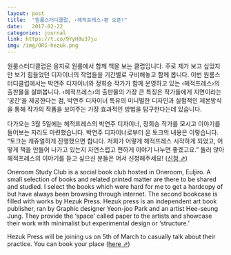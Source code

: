 ```yaml
---
layout: post
title:  "원룸스터디클럽, ‹헤적프레스›편 오픈!"
date:   2017-02-22
categories: journal
link: https://t.co/9YyH8u37ju
img: /img/ORS-hezuk.png
---
```

원룸스터디클럽은 을지로 원룸에서 함께 책을 보는 클럽입니다. 주로 제가 보고 싶었지만 보기 힘들었던 디자이너의 작업들을 기간별로 구비해놓고 함께 봅니다. 이번 원룸스터디클럽에서는 박연주 디자이너와 정희승 작가가 함께 운영하고 있는 ‹헤적프레스›의 출판물을 살펴봅니다. ‹헤적프레스›의 출판물의 가장 큰 특징은 작가들에게 지면이라는 ‘공간’을 제공한다는 점, 박연주 디자이너 특유의 미니멀한 디자인과 실험적인 제본방식을 통해 작가의 작품을 보여주는 가장 효과적인 방법을 탐구한다는데 있습니다. 

다가오는 3월 5일에는 헤적프레스의 박연주 디자이너, 정희승 작가를 모시고 이야기를 들어보는 자리도 마련했습니다. 박연주 디자이너로부터 온 토크의 내용은 이렇습니다. “토크는 캐쥬얼하게 진행했으면 합니다. 저희가 어떻게 헤적프레스 시작하게 되었고, 어떻게 책을 만들어 나가고 있는지 자연스럽고 편하게 이야기 나누면 좋겠고요.” 둘러 앉아 헤적프레스의 이야기를 듣고 싶으신 분들은 어서 신청해주세요! ([신청 &neArr;](https://t.co/9YyH8u37ju))

Oneroom Study Club is a social book club hosted in Oneroom, Euljiro. A small selection of books and related printed matter are there to be shared and studied. I select the books which were hard for me to get a hardcopy of but have always been browsing through internet. The second bookcase is filled with works by Hezuk Press. Hezuk press is an independent art book publisher, ran by Graphic designer Yeon-joo Park and an artist Hee-seung Jung. They provide the ‘space’ called paper to the artists and showcase their work with minimalist but experimental design or ‘structure.’ 

Hezuk Press will be joining us on 5th of March to casually talk about their practice. You can book your place ([here &neArr;](https://t.co/9YyH8u37ju))